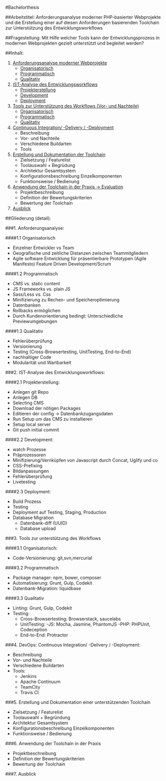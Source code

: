 #Bachelorthesis

##Arbeitstitel:
Anforderungsanalyse moderner PHP-basierter Webprojekte und die Erstellung einer auf diesen Anforderungen basierenden Toolchain zur Unterstützung des Entwicklungsworkflows

##Fragestellung:
Mit Hilfe welcher Tools kann der Entwicklungsprozess in modernen Webprojekten gezielt unterstützt und begleitet werden?

##Inhalt:
1. [Anforderungsanalyse moderner Webprojekte](#1)
    - [Organisatorisch](#1.1)
    - [Programmatisch](#1.2)
    - [Qualitativ](#1.3)
2. [IST-Analyse des Entwicklungsworkflows](#2)
    - [Projekterstellung](#2.1)
    - [Development](#2.2)
    - [Deployment](#2.3)
3. [Tools zur Unterst&uuml;tzung des Workflows (Vor- und Nachteile)](#3)
    - [Organisatorisch](#3.1)
    - [Programmatisch](#3.2)
    - [Qualitativ](#3.3)
4. [Continuous Integration/ -Delivery / -Deployment](#4)
    - Beschreibung
    - Vor- und Nachteile
    - Verschiedene Buildarten
    - Tools
5. [Erstellung und Dokumentation der Toolchain](#5)
    - Zielsetzung / Featurelist
    - Toolauswahl + Begr&uuml;dung
    - Architektur Gesamtsystem
    - Konfigurationsbeschreibung Einzelkomponenten
    - Funktionsweise / Bedienung
6. [Anwendung der Toolchain in der Praxis -> Evaluation](#6)
    - Projektbeschreibung
    - Definition der Bewertungskriterien
    - Bewertung der Toolchain
7. [Ausblick](#7)


##Gliederung (detail):

###<a name="1"></a>1. Anforderungsanalyse:

####<a name="1.1"></a>1.1 Organisatorisch
- Einzelner Entwickler vs Team
- Geografische und zeitliche Distanzen zwischen Teammitgliedern
- Agile software Entwicklung f&uuml;r pr&auml;sentierbare Prototypen (Agile Manifesto)
    Feature Driven Development/Scrum

####<a name="1.2"></a>1.2 Programmatisch
- CMS vs. static content
- JS Frameworks vs. plain JS
- Sass/Less vs. Css
- Minifizierung zu Rechen- und Speicheroptimierung
- Datenbanken
- Rollbacks erm&ouml;glichen
- Durch Kundenorientierung bedingt: Unterschiedliche Previewumgebungen

####<a name="1.3"></a>1.3 Qualitativ
- Fehler&uuml;berpr&uuml;fung
- Versionierung
- Testing (Cross-Browsertesting, UnitTesting, End-to-End) 
- nachhaltiger Code
- Modularit&auml;t und Wartbarkeit
 

###<a name="2"></a>2. IST-Analyse des Entwicklungsworkflows:

####<a name="2.1"></a>2.1 Projekterstellung:
- Anlegen git Repo
- Anlegen DB
- Selecting CMS
- Download der n&ouml;tigen Packages
- Editieren der config -> Datenbankzugangsdaten
- Run Setup um das CMS zu installieren
- Setup local server
- Git push initial commit

####<a name="2.2"></a>2.2 Development:
- watch Prozesse
- Pr&auml;prozessoren
- Minifizierung/Vernk&uuml;pfen von Javascript durch Concat, Uglify und co
- CSS-Prefixing
- Bildanpassungen
- Fehler&uuml;berpr&uuml;fung
- Livetesting

####<a name="2.3"></a>2.3 Deployment:
- Build Prozess
- Testing
- Deployment auf Testing, Staging, Production  
- Database Migration
	- Datenbank-diff (UUID)
	- Database upload

###<a name="3"></a>3. Tools zur unterst&uuml;tzung des Workflows

####<a name="3.1"></a>3.1 Organisatorisch:
- Code-Versionierung: git,svn,mercurial

####<a name="3.2"></a>3.2 Programmatisch
- Package manager: npm, bower, composer
- Automatisierung: Grunt, Gulp, Codekit
- Datenbank-Migration: liquidbase

####<a name="3.3"></a>3.3 Qualitativ
- Linting: Grunt, Gulp, Codekit
- Testing: 
    - Cross-Browsertesting: Browserstack, saucelabs
    - UnitTesting: 
        -JS: Mocha, Jasmine, PhantomJS
        -PHP: PHPUnit, Codeception
    - End-to-End: Protractor

###<a name="4"></a>4. DevOps: Continuous Integration/ -Delivery / -Deployment:
- Beschreibung
- Vor- und Nachteile
- Verschiedene Buildarten
- Tools:
    - Jenkins 
    - Apache Continuum
    - TeamCity
    - Travis CI

###<a name="5"></a>5. Erstellung und Dokumentation einer unterst&uuml;tzenden Toolchain
- Zielsetzung / Featurelist
- Toolauswahl + Begr&uuml;ndung
- Architektur Gesamtsystem
- Konfigurationsbeschreibung Einzelkomponenten
- Funktionsweise / Bedienung

###<a name="6"></a>6. Anwendung der Toolchain in der Praxis
- Projektbeschreibung
- Definition der Bewertungskriterien
- Bewertung der Toolchain

###<a name="7"></a>7. Ausblick


















